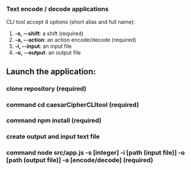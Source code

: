 ### Text encode / decode applications
CLI tool accept 4 options (short alias and full name):
1.  **-s, --shift**: a shift (required)
2.  **-a, --action**: an action encode/decode (required)
3.  **-i, --input**: an input file
4.  **-o, --output**: an output file

## Launch the application:
### clone repository (required)
### command cd caesarCipherCLItool (required)
### command npm install (required)
### create output and input text file
### command node src/app.js -s [integer] -i [path (input file)] -o [path (output file)] -a [encode/decode] (required)
